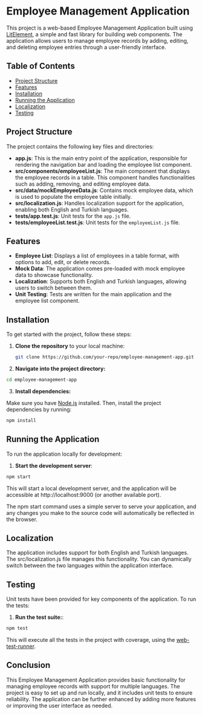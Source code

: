# Employee Management Application

This project is a web-based Employee Management Application built using [LitElement](https://lit.dev/), a simple and fast library for building web components. The application allows users to manage employee records by adding, editing, and deleting employee entries through a user-friendly interface.

## Table of Contents

- [Project Structure](#project-structure)
- [Features](#features)
- [Installation](#installation)
- [Running the Application](#running-the-application)
- [Localization](#localization)
- [Testing](#testing)

## Project Structure

The project contains the following key files and directories:

- **app.js**: This is the main entry point of the application, responsible for rendering the navigation bar and loading the employee list component.
- **src/components/employeeList.js**: The main component that displays the employee records in a table. This component handles functionalities such as adding, removing, and editing employee data.
- **src/data/mockEmployeeData.js**: Contains mock employee data, which is used to populate the employee table initially.
- **src/localization.js**: Handles localization support for the application, enabling both English and Turkish languages.
- **tests/app.test.js**: Unit tests for the `app.js` file.
- **tests/employeeList.test.js**: Unit tests for the `employeeList.js` file.

## Features

- **Employee List**: Displays a list of employees in a table format, with options to add, edit, or delete records.
- **Mock Data**: The application comes pre-loaded with mock employee data to showcase functionality.
- **Localization**: Supports both English and Turkish languages, allowing users to switch between them.
- **Unit Testing**: Tests are written for the main application and the employee list component.

## Installation

To get started with the project, follow these steps:

1. **Clone the repository** to your local machine:

   ```bash
   git clone https://github.com/your-repo/employee-management-app.git

   ```

2. **Navigate into the project directory:**

```bash
cd employee-management-app

```

3. **Install dependencies:**

Make sure you have [Node.js](<(https://nodejs.org/en)>) installed. Then, install the project dependencies by running:

```bash
npm install

```

## Running the Application

To run the application locally for development:

1. **Start the development server**:

```bash
npm start

```

This will start a local development server, and the application will be accessible at http://localhost:9000 (or another available port).

The npm start command uses a simple server to serve your application, and any changes you make to the source code will automatically be reflected in the browser.

## Localization

The application includes support for both English and Turkish languages. The src/localization.js file manages this functionality. You can dynamically switch between the two languages within the application interface.

## Testing

Unit tests have been provided for key components of the application. To run the tests:

1. **Run the test suite:**:

```bash
npm test

```

This will execute all the tests in the project with coverage, using the [web-test-runner](https://modern-web.dev/docs/test-runner/overview/).

## Conclusion

This Employee Management Application provides basic functionality for managing employee records with support for multiple languages. The project is easy to set up and run locally, and it includes unit tests to ensure reliability. The application can be further enhanced by adding more features or improving the user interface as needed.
